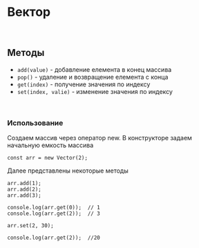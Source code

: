 # Вектор
<br>

## Методы

- `add(value)` - добавление елемента в конец массива
- `pop()` - удаление и возвращение елемента с конца
- `get(index)` - получение значения по индексу
- `set(index, valie)` - изменение значения по индексу

<br>

### Использование
Создаем массив через оператор new. В конструкторе задаем начальную емкость массива

```
const arr = new Vector(2);
```

Далее представлены некоторые методы
```
arr.add(1);
arr.add(2);
arr.add(3);

console.log(arr.get(0));  // 1
console.log(arr.get(2));  // 3

arr.set(2, 30);

console.log(arr.get(2));  //20
```